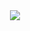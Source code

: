 <div align="center">
  <img src="https://github.com/user-attachments/assets/e2d9f01b-2f65-42df-9db7-69b16f7bacbe">

</div>

